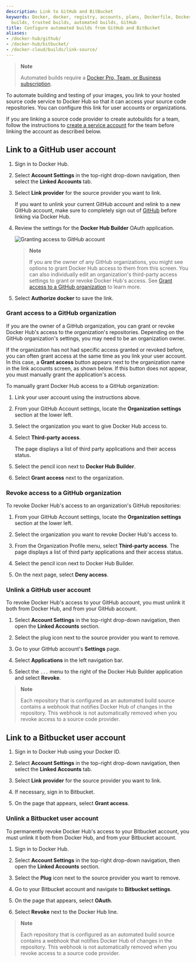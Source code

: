 ```yaml
---
description: Link to GitHub and BitBucket
keywords: Docker, docker, registry, accounts, plans, Dockerfile, Docker Hub, trusted,
  builds, trusted builds, automated builds, GitHub
title: Configure automated builds from GitHub and BitBucket
aliases:
- /docker-hub/github/
- /docker-hub/bitbucket/
- /docker-cloud/builds/link-source/
---
```


> **Note**
>
> Automated builds require a
> [Docker Pro, Team, or Business subscription](../../subscription/index.md).

To automate building and testing of your images, you link to your hosted source
code service to Docker Hub so that it can access your source code
repositories. You can configure this link for user accounts or
organizations.

If you are linking a source code provider to create autobuilds for a team, follow the instructions to [create a service account](index.md#service-users-for-team-autobuilds) for the team before linking the account as described below.

## Link to a GitHub user account

1. Sign in to Docker Hub.

2. Select **Account Settings** in the top-right drop-down navigation, then select the **Linked Accounts** tab.

3. Select **Link provider** for the source provider you want to link.

    If you want to unlink your current GitHub account and relink to a new GitHub account, make sure to completely sign out of [GitHub](https://github.com/) before linking via Docker Hub.


4. Review the settings for the **Docker Hub Builder** OAuth application.

    ![Granting access to GitHub account](images/authorize-builder.png)

    >**Note**
    >
    > If you are the owner of any GitHub organizations, you might see
    options to grant Docker Hub access to them from this screen. You can also
    individually edit an organization's third-party access settings to grant or
    revoke Docker Hub's access. See
    [Grant access to a GitHub organization](link-source.md#grant-access-to-a-github-organization)
    to learn more.

5. Select **Authorize docker** to save the link.

### Grant access to a GitHub organization

If you are the owner of a GitHub organization, you can grant or revoke Docker
Hub's access to the organization's repositories. Depending on the GitHub
organization's settings, you may need to be an organization owner.

If the organization has not had specific access granted or revoked before, you
can often grant access at the same time as you link your user account. In this
case, a **Grant access** button appears next to the organization name in the
link accounts screen, as shown below. If this button does not appear, you must
manually grant the application's access.

To manually grant Docker Hub access to a GitHub organization:

1. Link your user account using the instructions above.

2. From your GitHub Account settings, locate the **Organization settings**
section at the lower left.

3. Select the organization you want to give Docker Hub access to.

4. Select **Third-party access**.

    The page displays a list of third party applications and their access
    status.

5. Select the pencil icon next to **Docker Hub Builder**.

6. Select **Grant access** next to the organization.

### Revoke access to a GitHub organization

To revoke Docker Hub's access to an organization's GitHub repositories:

1. From your GitHub Account settings, locate the **Organization settings** section at the lower left.

2. Select the organization you want to revoke Docker Hub's access to.

3. From the Organization Profile menu, select **Third-party access**.
    The page displays a list of third party applications and their access status.

4. Select the pencil icon next to Docker Hub Builder.

5. On the next page, select **Deny access**.

### Unlink a GitHub user account

To revoke Docker Hub's access to your GitHub account, you must unlink it both
from Docker Hub, and from your GitHub account.

1. Select **Account Settings** in the top-right drop-down navigation, then open
the **Linked Accounts** section.

2. Select the plug icon next to the source provider you want to remove.

3. Go to your GitHub account's **Settings** page.

4. Select **Applications** in the left navigation bar.

5. Select the `...` menu to the right of the Docker Hub Builder application and select **Revoke**.

> **Note**
>
> Each repository that is configured as an automated build source
contains a webhook that notifies Docker Hub of changes in the repository.
This webhook is not automatically removed when you revoke access to a source
code provider.

## Link to a Bitbucket user account

1. Sign in to Docker Hub using your Docker ID.

2. Select **Account Settings** in the top-right drop-down navigation, then select the **Linked Accounts** tab.

3. Select **Link provider** for the source provider you want to link.

4. If necessary, sign in to Bitbucket.

5. On the page that appears, select **Grant access**.


### Unlink a Bitbucket user account

To permanently revoke Docker Hub's access to your Bitbucket account, you must
unlink it both from Docker Hub, and from your Bitbucket account.

1. Sign in to Docker Hub.

2. Select **Account Settings** in the top-right drop-down navigation, then open
the **Linked Accounts** section.

3. Select the **Plug** icon next to the source provider you want to remove.

4. Go to your Bitbucket account and navigate to **Bitbucket settings**.

5. On the page that appears, select **OAuth**.

6. Select **Revoke** next to the Docker Hub line.

> **Note**
>
> Each repository that is configured as an automated build source
contains a webhook that notifies Docker Hub of changes in the repository. This
webhook is not automatically removed when you revoke access to a source code
provider.